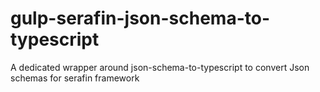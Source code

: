 # gulp-serafin-json-schema-to-typescript
A dedicated wrapper around json-schema-to-typescript to convert Json schemas for serafin framework
